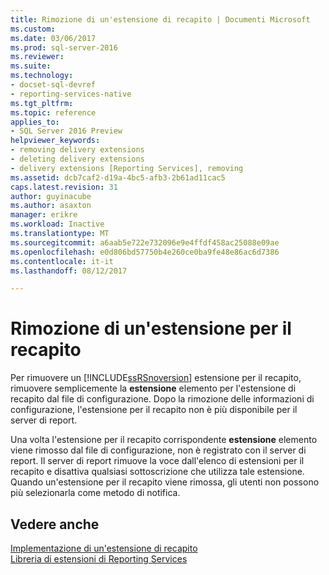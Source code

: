 ```yaml
---
title: Rimozione di un'estensione di recapito | Documenti Microsoft
ms.custom: 
ms.date: 03/06/2017
ms.prod: sql-server-2016
ms.reviewer: 
ms.suite: 
ms.technology:
- docset-sql-devref
- reporting-services-native
ms.tgt_pltfrm: 
ms.topic: reference
applies_to:
- SQL Server 2016 Preview
helpviewer_keywords:
- removing delivery extensions
- deleting delivery extensions
- delivery extensions [Reporting Services], removing
ms.assetid: dcb7caf2-d19a-4bc5-afb3-2b61ad11cac5
caps.latest.revision: 31
author: guyinacube
ms.author: asaxton
manager: erikre
ms.workload: Inactive
ms.translationtype: MT
ms.sourcegitcommit: a6aab5e722e732096e9e4ffdf458ac25088e09ae
ms.openlocfilehash: e0d806bd57750b4e260ce0ba9fe48e86ac6d7386
ms.contentlocale: it-it
ms.lasthandoff: 08/12/2017

---
```

# <a name="removing-a-delivery-extension"></a>Rimozione di un'estensione per il recapito
  Per rimuovere un [!INCLUDE[ssRSnoversion](../../../includes/ssrsnoversion-md.md)] estensione per il recapito, rimuovere semplicemente la **estensione** elemento per l'estensione di recapito dal file di configurazione. Dopo la rimozione delle informazioni di configurazione, l'estensione per il recapito non è più disponibile per il server di report.  
  
 Una volta l'estensione per il recapito corrispondente **estensione** elemento viene rimosso dal file di configurazione, non è registrato con il server di report. Il server di report rimuove la voce dall'elenco di estensioni per il recapito e disattiva qualsiasi sottoscrizione che utilizza tale estensione. Quando un'estensione per il recapito viene rimossa, gli utenti non possono più selezionarla come metodo di notifica.  
  
## <a name="see-also"></a>Vedere anche  
 [Implementazione di un'estensione di recapito](../../../reporting-services/extensions/delivery-extension/implementing-a-delivery-extension.md)   
 [Libreria di estensioni di Reporting Services](../../../reporting-services/extensions/reporting-services-extension-library.md)  
  
  

